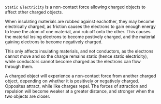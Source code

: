 `Static Electricity` is a non-contact force allowing charged objects to affect other charged objects.

When insulating materials are rubbed against eachother, they may become electrically charged, as friction causes the electrons to gain enough energy to leave the atom of one material, and rub off onto the other. This causes the material losing electrons to become postively charged, and the material gaining electrons to become negatively charged. 

This only affects insulating materials, and not conductors, as the electrons cannot move and so the charge remains static (hence static electricity), while conductors cannot become charged as the electrons can flow through them.

A charged object will experience a non-contact force from another charged object, depending on whether it is positively or negatively charged. Opposites attract, while like charges repel.
The forces of attraction and repulsion will become weaker at a greater distance, and stronger when the two objects are closer.